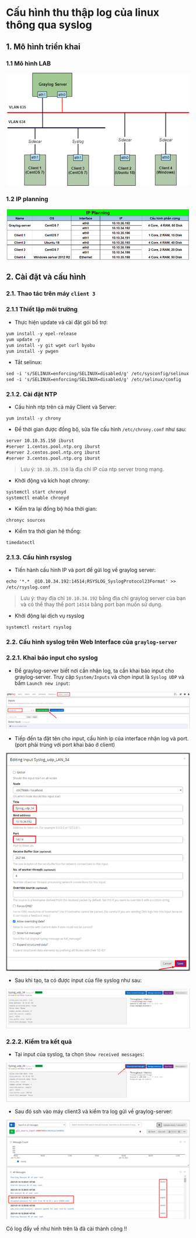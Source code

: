 # Cấu hình thu thập log của linux thông qua syslog

## 1. Mô hình triển khai 

### 1.1 Mô hình LAB  

![mohinhlab](../images/mohinhlab.png)

### 1.2 IP planning

![ipplanning](../images/ip_planning.png)

## 2. Cài đặt và cấu hình

### 2.1. Thao tác trên máy `client 3`

### 2.1.1 Thiết lập môi trường 

- Thực hiện update và cài đặt gói bổ trợ: 

```
yum install -y epel-release
yum update -y
yum install -y git wget curl byobu
yum install -y pwgen
```

- Tắt selinux:

```
sed -i 's/SELINUX=enforcing/SELINUX=disabled/g' /etc/sysconfig/selinux
sed -i 's/SELINUX=enforcing/SELINUX=disabled/g' /etc/selinux/config
```

### 2.1.2. Cài đặt NTP 

- Cấu hình ntp trên cả máy Client và Server: 

```
yum install -y chrony
```

- Để thời gian được đồng bộ, sửa file cấu hình `/etc/chrony.conf` như sau: 

```
server 10.10.35.150 iburst
#server 1.centos.pool.ntp.org iburst
#server 2.centos.pool.ntp.org iburst
#server 3.centos.pool.ntp.org iburst
```

> Lưu ý: `10.10.35.150` là địa chỉ IP của ntp server trong mạng. 

- Khởi động và kích hoạt chrony: 

```
systemctl start chronyd
systemctl enable chronyd
```

- Kiểm tra lại đồng bộ hóa thời gian:

```
chronyc sources
```

- Kiểm tra thời gian hệ thống: 

```
timedatectl
```

### 2.1.3. Cấu hình rsyslog

- Tiến hành cấu hình IP và port để gửi log về graylog server:

```
echo '*.*  @10.10.34.192:14514;RSYSLOG_SyslogProtocol23Format' >> /etc/rsyslog.conf
```

> Lưu ý: thay địa chỉ `10.10.34.192` bằng địa chỉ graylog server của bạn và có thể thay thế port `14514` bằng port bạn muốn sử dụng. 

- Khởi động lại dịch vụ rsyslog

```
systemctl restart rsyslog
```

### 2.2. Cấu hình syslog trên Web Interface của `graylog-server` 

### 2.2.1. Khai báo input cho syslog

- Để graylog-server biết nơi cần nhận log, ta cần khai báo input cho graylog-server. Truy cập `System/Inputs` và chọn input là `Syslog UDP` và bấm `Launch new input`: 

![](../images/sys1.png)

- Tiếp đến ta đặt tên cho input, cấu hình ip của interface nhận log và port. (port phải trùng với port khai báo ở client)

![](../images/sys2.png)

- Sau khi tạo, ta có được input của file syslog như sau: 

![](../images/sys3.png)

### 2.2.2. Kiểm tra kết quả

- Tại input của syslog, ta chọn `Show received messages`:

![](../images/sys4.png)

- Sau đó ssh vào máy client3 và kiểm tra log gửi về graylog-server: 

![](../images/sys5.png)

Có log đẩy về như hình trên là đã cài thành công !!
